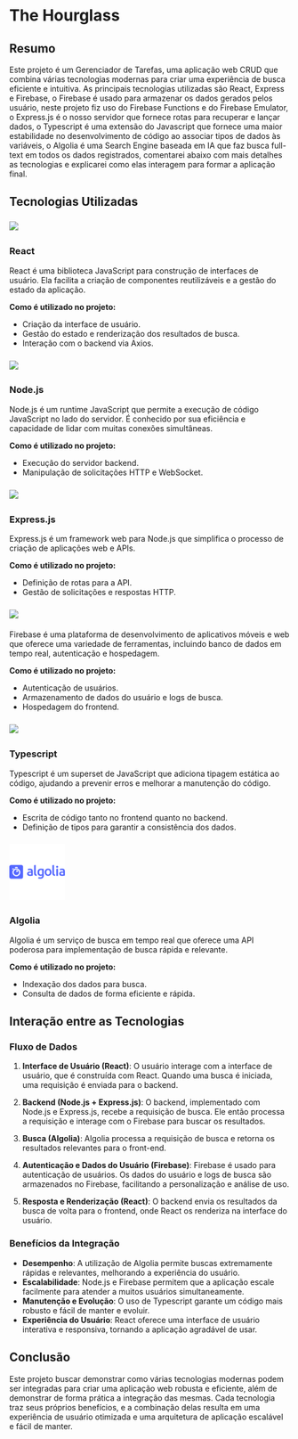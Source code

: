 
# **The Hourglass**

## **Resumo**

Este projeto é um Gerenciador de Tarefas, uma aplicação web CRUD que combina várias tecnologias modernas para criar uma experiência de busca eficiente e intuitiva. As principais tecnologias utilizadas são React, Express e Firebase, o Firebase é usado para armazenar os dados gerados pelos usuário, neste projeto fiz uso do Firebase Functions e do Firebase Emulator, o Express.js é o nosso servidor que fornece rotas para recuperar e lançar dados, o Typescript é uma extensão do Javascript que fornece uma maior estabilidade no desenvolvimento de código ao associar tipos de dados às variáveis, o Algolia é uma Search Engine baseada em IA que faz busca full-text em todos os dados registrados, comentarei abaixo com mais detalhes as tecnologias e explicarei como elas interagem para formar a aplicação final.

## **Tecnologias Utilizadas**

### <img src="https://upload.wikimedia.org/wikipedia/commons/a/a7/React-icon.svg" width="100"/>
### **React**

React é uma biblioteca JavaScript para construção de interfaces de usuário. Ela facilita a criação de componentes reutilizáveis e a gestão do estado da aplicação.

**Como é utilizado no projeto:**
- Criação da interface de usuário.
- Gestão do estado e renderização dos resultados de busca.
- Interação com o backend via Axios.

### <img src="https://upload.wikimedia.org/wikipedia/commons/d/d9/Node.js_logo.svg" width="150"/>
### **Node.js**

Node.js é um runtime JavaScript que permite a execução de código JavaScript no lado do servidor. É conhecido por sua eficiência e capacidade de lidar com muitas conexões simultâneas.

**Como é utilizado no projeto:**
- Execução do servidor backend.
- Manipulação de solicitações HTTP e WebSocket.

### <img src="https://upload.wikimedia.org/wikipedia/commons/6/64/Expressjs.png" width="200"/>
### **Express.js**
Express.js é um framework web para Node.js que simplifica o processo de criação de aplicações web e APIs.

**Como é utilizado no projeto:**
- Definição de rotas para a API.
- Gestão de solicitações e respostas HTTP.

### <img src="https://www.gstatic.com/mobilesdk/160503_mobilesdk/logo/2x/firebase_28dp.png" width="80"/>
Firebase é uma plataforma de desenvolvimento de aplicativos móveis e web que oferece uma variedade de ferramentas, incluindo banco de dados em tempo real, autenticação e hospedagem.

**Como é utilizado no projeto:**
- Autenticação de usuários.
- Armazenamento de dados do usuário e logs de busca.
- Hospedagem do frontend.

### <img src="https://upload.wikimedia.org/wikipedia/commons/4/4c/Typescript_logo_2020.svg" width="100"/>
### **Typescript**
Typescript é um superset de JavaScript que adiciona tipagem estática ao código, ajudando a prevenir erros e melhorar a manutenção do código.

**Como é utilizado no projeto:**
- Escrita de código tanto no frontend quanto no backend.
- Definição de tipos para garantir a consistência dos dados.

### <img src="./client/public/assets/algolia.svg" width="100"/>
### **Algolia**
Algolia é um serviço de busca em tempo real que oferece uma API poderosa para implementação de busca rápida e relevante.

**Como é utilizado no projeto:**
- Indexação dos dados para busca.
- Consulta de dados de forma eficiente e rápida.

## **Interação entre as Tecnologias**

### **Fluxo de Dados**

1. **Interface de Usuário (React)**: O usuário interage com a interface de usuário, que é construída com React. Quando uma busca é iniciada, uma requisição é enviada para o backend.

2. **Backend (Node.js + Express.js)**: O backend, implementado com Node.js e Express.js, recebe a requisição de busca. Ele então processa a requisição e interage com o Firebase para buscar os resultados.

3. **Busca (Algolia)**: Algolia processa a requisição de busca e retorna os resultados relevantes para o front-end.

4. **Autenticação e Dados do Usuário (Firebase)**: Firebase é usado para autenticação de usuários. Os dados do usuário e logs de busca são armazenados no Firebase, facilitando a personalização e análise de uso.

5. **Resposta e Renderização (React)**: O backend envia os resultados da busca de volta para o frontend, onde React os renderiza na interface do usuário.

### **Benefícios da Integração**

- **Desempenho**: A utilização de Algolia permite buscas extremamente rápidas e relevantes, melhorando a experiência do usuário.
- **Escalabilidade**: Node.js e Firebase permitem que a aplicação escale facilmente para atender a muitos usuários simultaneamente.
- **Manutenção e Evolução**: O uso de Typescript garante um código mais robusto e fácil de manter e evoluir.
- **Experiência do Usuário**: React oferece uma interface de usuário interativa e responsiva, tornando a aplicação agradável de usar.

## **Conclusão**

Este projeto buscar demonstrar como várias tecnologias modernas podem ser integradas para criar uma aplicação web robusta e eficiente, além de demonstrar de forma prática a integração das mesmas. Cada tecnologia traz seus próprios benefícios, e a combinação delas resulta em uma experiência de usuário otimizada e uma arquitetura de aplicação escalável e fácil de manter.
